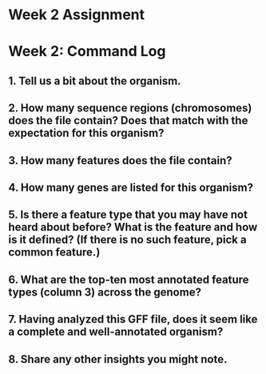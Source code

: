 # Week 2 Assignment

# Week 2: Command Log

## 1. Tell us a bit about the organism.

## 2. How many sequence regions (chromosomes) does the file contain? Does that match with the expectation for this organism?

## 3. How many features does the file contain?

## 4. How many genes are listed for this organism?

## 5. Is there a feature type that you may have not heard about before? What is the feature and how is it defined? (If there is no such feature, pick a common feature.)

## 6. What are the top-ten most annotated feature types (column 3) across the genome?

## 7. Having analyzed this GFF file, does it seem like a complete and well-annotated organism?

## 8. Share any other insights you might note.